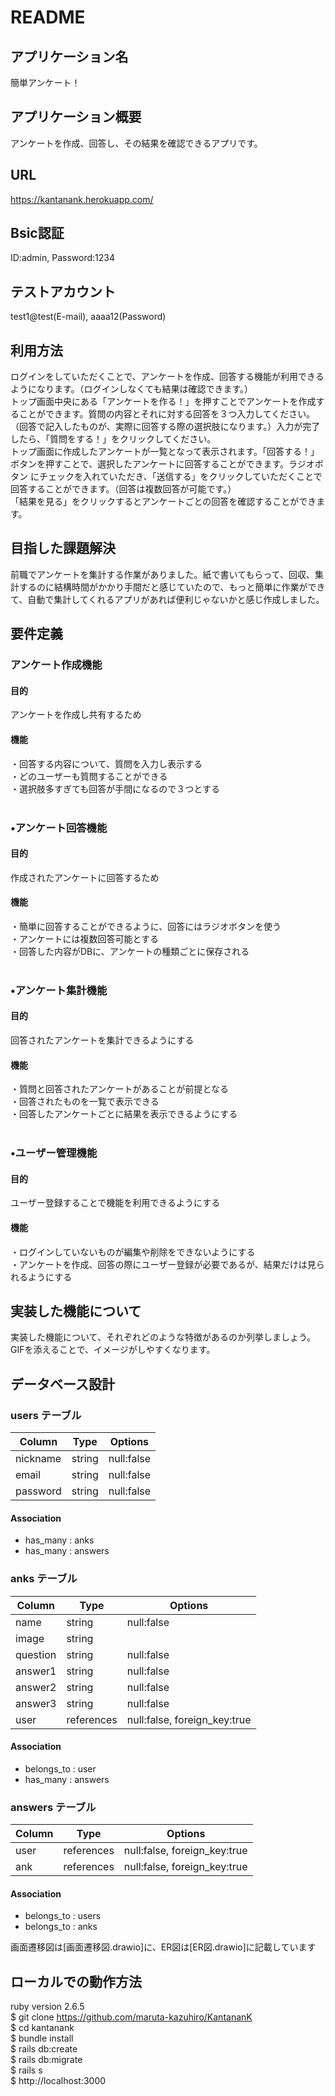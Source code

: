 # README

## アプリケーション名<br />
簡単アンケート！<br />

## アプリケーション概要<br />
アンケートを作成、回答し、その結果を確認できるアプリです。<br />

## URL<br />
https://kantanank.herokuapp.com/<br />

## Bsic認証<br />
ID:admin, Password:1234<br />

## テストアカウント<br />
test1@test(E-mail), aaaa12(Password)<br />

## 利用方法<br />
ログインをしていただくことで、アンケートを作成、回答する機能が利用できるようになります。（ログインしなくても結果は確認できます。）<br />
トップ画面中央にある「アンケートを作る！」を押すことでアンケートを作成することができます。質問の内容とそれに対する回答を３つ入力してください。（回答で記入したものが、実際に回答する際の選択肢になります。）入力が完了したら、「質問をする！」をクリックしてください。<br />
トップ画面に作成したアンケートが一覧となって表示されます。「回答する！」ボタンを押すことで、選択したアンケートに回答することができます。ラジオボタン にチェックを入れていただき、「送信する」をクリックしていただくことで回答することができます。（回答は複数回答が可能です。）<br />
「結果を見る」をクリックするとアンケートごとの回答を確認することができます。<br />

## 目指した課題解決<br />
前職でアンケートを集計する作業がありました。紙で書いてもらって、回収、集計するのに結構時間がかかり手間だと感じていたので、もっと簡単に作業ができて、自動で集計してくれるアプリがあれば便利じゃないかと感じ作成しました。<br />

## 要件定義<br />
### アンケート作成機能<br />
#### 目的<br />
アンケートを作成し共有するため <br />
#### 機能<br />
・回答する内容について、質問を入力し表示する<br />
・どのユーザーも質問することができる<br />
・選択肢多すぎても回答が手間になるので３つとする<br /><br />
### •アンケート回答機能<br />
#### 目的<br />
作成されたアンケートに回答するため<br />
#### 機能<br />
・簡単に回答することができるように、回答にはラジオボタンを使う<br />
・アンケートには複数回答可能とする<br />
・回答した内容がDBに、アンケートの種類ごとに保存される<br /><br />
### •アンケート集計機能<br />
#### 目的<br />
回答されたアンケートを集計できるようにする<br />
#### 機能<br />
・質問と回答されたアンケートがあることが前提となる<br />
・回答されたものを一覧で表示できる<br />
・回答したアンケートごとに結果を表示できるようにする<br /><br />
### •ユーザー管理機能<br />
#### 目的<br />
ユーザー登録することで機能を利用できるようにする<br />
#### 機能<br />
・ログインしていないものが編集や削除をできないようにする<br />
・アンケートを作成、回答の際にユーザー登録が必要であるが、結果だけは見られるようにする<br />

## 実装した機能について<br />
実装した機能について、それぞれどのような特徴があるのか列挙しましょう。GIFを添えることで、イメージがしやすくなります。<br />

## データベース設計<br />
### users テーブル
| Column           | Type     | Options                          |
| ---------------  | -------- | -------------------------------- |
| nickname         | string   | null:false                       |
| email            | string   | null:false                       |
| password         | string   | null:false                       |
#### Association
- has_many : anks
- has_many : answers

### anks テーブル
| Column              | Type       | Options                          |
| ------------------- | ---------- | -------------------------------- |
| name                | string     | null:false                       |
| image               | string     |                                  |
| question            | string     | null:false                       |
| answer1             | string     | null:false                       |
| answer2             | string     | null:false                       |
| answer3             | string     | null:false                       |
| user                | references | null:false, foreign_key:true     |
#### Association
- belongs_to : user
- has_many : answers

### answers テーブル
| Column              | Type       | Options                          |
| ------------------- | ---------- | -------------------------------- |
| user                | references | null:false, foreign_key:true     |
| ank                 | references | null:false, foreign_key:true     |
#### Association
- belongs_to : users
- belongs_to : anks

画面遷移図は[画面遷移図.drawio]に、ER図は[ER図.drawio]に記載しています<br />

## ローカルでの動作方法<br />
ruby version 2.6.5<br />
$ git clone https://github.com/maruta-kazuhiro/KantananK<br />
$ cd kantanank<br />
$ bundle install<br />
$ rails db:create<br />
$ rails db:migrate<br />
$ rails s<br />
$ http://localhost:3000<br />